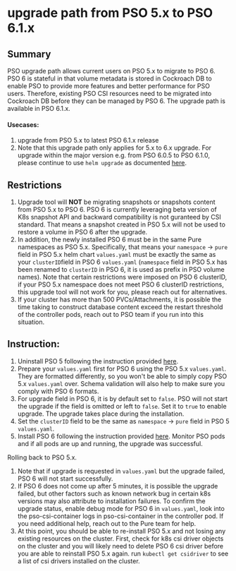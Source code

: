 # upgrade path from PSO 5.x to PSO 6.1.x

## Summary
PSO upgrade path allows current users on PSO 5.x to migrate to PSO 6. PSO 6 is stateful in that volume metadata is stored in Cockroach DB to enable PSO to provide more features and better performance for PSO users. Therefore, existing PSO CSI resources need to be migrated into Cockroach DB before they can be managed by PSO 6. 
The upgrade path is available in PSO 6.1.x. 
#### Usecases:
1. upgrade from PSO 5.x to latest PSO 6.1.x release
2. Note that this upgrade path only applies for 5.x to 6.x upgrade. For upgrade within the major version e.g. from PSO 6.0.5 to PSO 6.1.0, please continue to use ```helm upgrade``` as documented [here](../pure-pso/README.md).

## Restrictions
1. Upgrade tool will **NOT** be migrating snapshots or snapshots content from PSO 5.x to PSO 6. PSO 6 is currently leveraging beta version of K8s snapshot API and backward compatibility is not guranteed by CSI standard. That means a snapshot created in PSO 5.x will not be used to restore a volume in PSO 6 after the upgrade. 
2. In addition, the newly installed PSO 6 must be in the same Pure namespaces as PSO 5.x. Specifically, that means your `namespace` -> `pure` field in PSO 5.x helm chart `values.yaml` must be exactly the same as your `clusterID`field in PSO 6 `values.yaml` (`namespace` field in PSO 5.x has been renamed to `clusterID` in PSO 6, it is used as prefix in PSO volume names). Note that certain restrictions were imposed on PSO 6 clusterID, if your PSO 5.x namespace does not meet PSO 6 clusterID restrictions, this upgrade tool will not work for you, please reach out for alternatives. 
3. If your cluster has more than 500 PVCs/Attachments, it is possible the time taking to construct database content exceed the restart threshold of the controller pods, reach out to PSO team if you run into this situation.

## Instruction:
1. Uninstall PSO 5 following the instruction provided [here](../pure-pso/README.md).  
2. Prepare your `values.yaml` first for PSO 6 using the PSO 5.x `values.yaml`. They are formatted differently, so you won't be able to simply copy PSO 5.x `values.yaml` over. Schema validation will also help to make sure you comply with PSO 6 formats. 
3. For upgrade field in PSO 6, it is by default set to `false`. PSO will not start the upgrade if the field is omitted or left to `false`. Set it to `true` to enable upgrade. The upgrade takes place during the installation. 
4. Set the `clusterID` field to be the same as `namespace` -> `pure` field in PSO 5 `values.yaml`. 
5. Install PSO 6 following the instruction provided [here](../pure-pso/README.md). Monitor PSO pods and if all pods are up and running, the upgrade was successful. 

Rolling back to PSO 5.x.
1. Note that if upgrade is requested in `values.yaml` but the upgrade failed, PSO 6 will not start successfully. 
2. If PSO 6 does not come up after 5 minutes, it is possible the upgrade failed, but other factors such as known network bug in certain k8s versions may also attribute to installation failures. To confirm the upgrade status, enable debug mode for PSO 6 in `values.yaml`, look into the pso-csi-container logs in pso-csi-container in the controller pod. If you need additional help, reach out to the Pure team for help. 
3. At this point, you should be able to re-install PSO 5.x and not losing any existing resources on the cluster. First, check for k8s csi driver objects on the cluster and you will likely need to delete PSO 6 csi driver before you are able to reinstall PSO 5.x again. 
run ```kubectl get csidriver``` to see a list of csi drivers installed on the cluster. 
